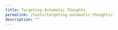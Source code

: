 ```yaml
---
title: Targeting Automatic Thoughts
permalink: /tools/targeting-automatic-thoughts/
description: ""
---
```

